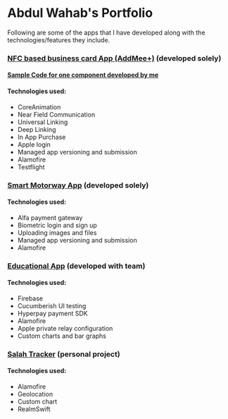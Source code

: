 # Abdul Wahab's Portfolio
Following are some of the apps that I have developed along with the technologies/features they include.

### [NFC based business card App (AddMee+)](https://github.com/wahab202/portfolio/blob/main/AddMee.md) (developed solely)
#### [Sample Code for one component developed by me](https://github.com/wahab202/portfolio/CalendarRangeSelection)
#### Technologies used:
* CoreAnimation
* Near Field Communication
* Universal Linking
* Deep Linking
* In App Purchase
* Apple login
* Managed app versioning and submission
* Alamofire
* Testflight

### [Smart Motorway App](https://github.com/wahab202/portfolio/blob/main/SmartMotorway.md) (developed solely)
#### Technologies used:
* Alfa payment gateway
* Biometric login and sign up
* Uploading images and files
* Managed app versioning and submission
* Alamofire

### [Educational App](https://github.com/wahab202/portfolio/blob/main/EducationalApp.md) (developed with team)
#### Technologies used:
* Firebase
* Cucumberish UI testing
* Hyperpay payment SDK
* Alamofire
* Apple private relay configuration
* Custom charts and bar graphs

### [Salah Tracker](https://github.com/wahab202/portfolio/blob/main/SalahTracker.md) (personal project)
#### Technologies used:
* Alamofire
* Geolocation
* Custom chart
* RealmSwift
